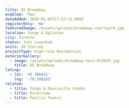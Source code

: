 ```yaml
---
title: 65 Broadway
enabled: 'Yes'
dateAdded: 2020-01-02T17:22:22.000Z
registerOnly: 'No'
featuredImage: /assets/uploads/broadway-courtyard.jpg
location: Yonge & Eglinton
city: Toronto
status: Just Launched
units: 39 Stories
projectType: High-rise Residential
exteriorGallery:
  - image: /assets/uploads/broadway-hero-072019.jpg
    title: 65 Broadway
latLng:
  - lat: '43.706931'
    lng: '-79.398163'
related:
  - title: Yonge & Davisville Condos
  - title: Riverview
  - title: Pavilia Towers
---
```


